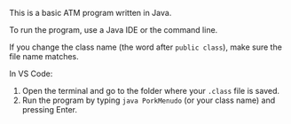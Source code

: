 This is a basic ATM program written in Java.  

To run the program, use a Java IDE or the command line.

If you change the class name (the word after `public class`), make sure the file name matches.

In VS Code:
1. Open the terminal and go to the folder where your `.class` file is saved. 
2. Run the program by typing `java PorkMenudo` (or your class name) and pressing Enter.  

